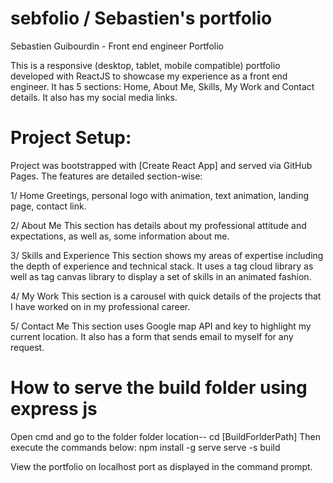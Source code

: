 # sebfolio / Sebastien's portfolio

Sebastien Guibourdin - Front end engineer Portfolio

This is a responsive (desktop, tablet, mobile compatible) portfolio developed with ReactJS to showcase my experience as a front end engineer.
It has 5 sections: Home, About Me, Skills, My Work and Contact details.
It also has my social media links.

# Project Setup:

Project was bootstrapped with [Create React App] and served via GitHub Pages.
The features are detailed section-wise:

1/ Home
Greetings, personal logo with animation, text animation, landing page, contact link.

2/ About Me
This section has details about my professional attitude and expectations, as well as, some information about me.

3/ Skills and Experience
This section shows my areas of expertise including the depth of experience and technical stack.
It uses a tag cloud library as well as tag canvas library to display a set of skills in an animated fashion.

4/ My Work
This section is a carousel with quick details of the projects that I have worked on in my professional career.

5/ Contact Me
This section uses Google map API and key to highlight my current location.
It also has a form that sends email to myself for any request.

# How to serve the build folder using express js

Open cmd and go to the folder folder location-- cd [BuildForlderPath]
Then execute the commands below:
npm install -g serve
serve -s build

View the portfolio on localhost port as displayed in the command prompt.
